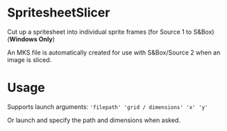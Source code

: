 # SpritesheetSlicer
Cut up a spritesheet into individual sprite frames (for Source 1 to S&amp;Box) (**Windows Only**)

An MKS file is automatically created for use with S&Box/Source 2 when an image is sliced.

# Usage
Supports launch arguments: ``'filepath' 'grid / dimensions' 'x' 'y'``

Or launch and specify the path and dimensions when asked.
